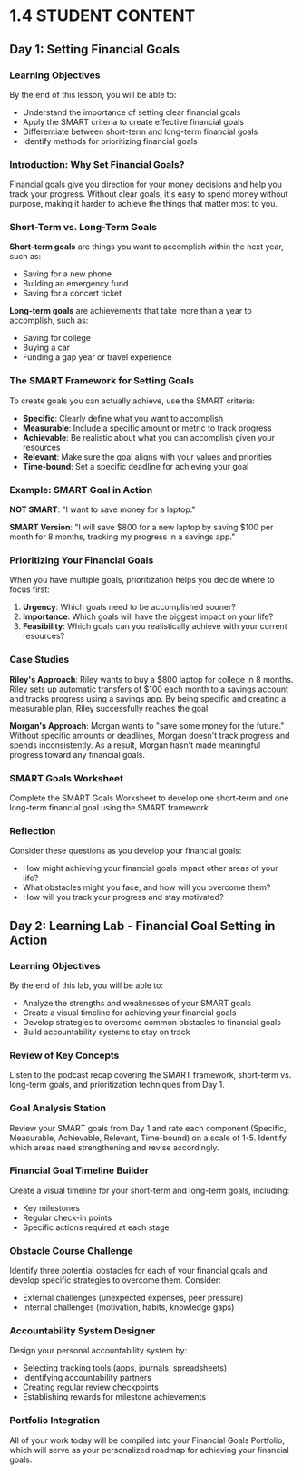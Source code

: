 # 1.4 STUDENT CONTENT

## Day 1: Setting Financial Goals

### Learning Objectives

By the end of this lesson, you will be able to:

- Understand the importance of setting clear financial goals
- Apply the SMART criteria to create effective financial goals
- Differentiate between short-term and long-term financial goals
- Identify methods for prioritizing financial goals

### Introduction: Why Set Financial Goals?

Financial goals give you direction for your money decisions and help you track your progress. Without clear goals, it's easy to spend money without purpose, making it harder to achieve the things that matter most to you.

### Short-Term vs. Long-Term Goals

**Short-term goals** are things you want to accomplish within the next year, such as:

- Saving for a new phone
- Building an emergency fund
- Saving for a concert ticket

**Long-term goals** are achievements that take more than a year to accomplish, such as:

- Saving for college
- Buying a car
- Funding a gap year or travel experience

### The SMART Framework for Setting Goals

To create goals you can actually achieve, use the SMART criteria:

- **Specific**: Clearly define what you want to accomplish
- **Measurable**: Include a specific amount or metric to track progress
- **Achievable**: Be realistic about what you can accomplish given your resources
- **Relevant**: Make sure the goal aligns with your values and priorities
- **Time-bound**: Set a specific deadline for achieving your goal

### Example: SMART Goal in Action

**NOT SMART**: "I want to save money for a laptop."

**SMART Version**: "I will save $800 for a new laptop by saving $100 per month for 8 months, tracking my progress in a savings app."

### Prioritizing Your Financial Goals

When you have multiple goals, prioritization helps you decide where to focus first:

1. **Urgency**: Which goals need to be accomplished sooner?
2. **Importance**: Which goals will have the biggest impact on your life?
3. **Feasibility**: Which goals can you realistically achieve with your current resources?

### Case Studies

**Riley's Approach**: Riley wants to buy a $800 laptop for college in 8 months. Riley sets up automatic transfers of $100 each month to a savings account and tracks progress using a savings app. By being specific and creating a measurable plan, Riley successfully reaches the goal.

**Morgan's Approach**: Morgan wants to "save some money for the future." Without specific amounts or deadlines, Morgan doesn't track progress and spends inconsistently. As a result, Morgan hasn't made meaningful progress toward any financial goals.

### SMART Goals Worksheet

Complete the SMART Goals Worksheet to develop one short-term and one long-term financial goal using the SMART framework.

### Reflection

Consider these questions as you develop your financial goals:

- How might achieving your financial goals impact other areas of your life?
- What obstacles might you face, and how will you overcome them?
- How will you track your progress and stay motivated?

## Day 2: Learning Lab - Financial Goal Setting in Action

### Learning Objectives

By the end of this lab, you will be able to:

- Analyze the strengths and weaknesses of your SMART goals
- Create a visual timeline for achieving your financial goals
- Develop strategies to overcome common obstacles to financial goals
- Build accountability systems to stay on track

### Review of Key Concepts

Listen to the podcast recap covering the SMART framework, short-term vs. long-term goals, and prioritization techniques from Day 1.

### Goal Analysis Station

Review your SMART goals from Day 1 and rate each component (Specific, Measurable, Achievable, Relevant, Time-bound) on a scale of 1-5. Identify which areas need strengthening and revise accordingly.

### Financial Goal Timeline Builder

Create a visual timeline for your short-term and long-term goals, including:

- Key milestones
- Regular check-in points
- Specific actions required at each stage

### Obstacle Course Challenge

Identify three potential obstacles for each of your financial goals and develop specific strategies to overcome them. Consider:

- External challenges (unexpected expenses, peer pressure)
- Internal challenges (motivation, habits, knowledge gaps)

### Accountability System Designer

Design your personal accountability system by:

- Selecting tracking tools (apps, journals, spreadsheets)
- Identifying accountability partners
- Creating regular review checkpoints
- Establishing rewards for milestone achievements

### Portfolio Integration

All of your work today will be compiled into your Financial Goals Portfolio, which will serve as your personalized roadmap for achieving your financial goals.

#